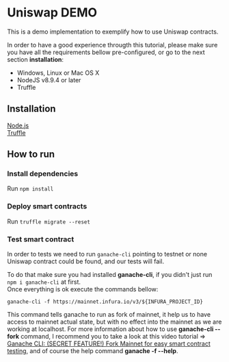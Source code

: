 # Uniswap DEMO

This is a demo implementation to exemplify how to use Uniswap contracts.


In order to have a good experience througth this tutorial, please make sure you have all the requirements bellow pre-configured, or go to the next section **installation**:

- Windows, Linux or Mac OS X
- NodeJS v8.9.4 or later
- Truffle

## Installation
[Node.js](https://nodejs.org/en/download/package-manager/) <br>
[Truffle](https://www.trufflesuite.com/docs/truffle/getting-started/installation)

## How to run

### Install dependencies

Run `npm install`

### Deploy smart contracts

Run `truffle migrate --reset`

### Test smart contract

In order to tests we need to run ```ganache-cli``` pointing to testnet or none Uniswap contract could be found, and our tests will fail.

To do that make sure you had installed **ganache-cli**, if you didn't just run ```npm i ganache-cli``` at first. <br>
Once everything is ok execute the commands bellow:

```
ganache-cli -f https://mainnet.infura.io/v3/${INFURA_PROJECT_ID}
```

This command tells ganache to run as fork of mainnet, it help us to have access to mainnet actual state, but with no effect into the mainnet as we are working at localhost.
For more information about how to use **ganache-cli --fork** command, I recommend you to take a look at this video tutorial => [Ganache CLI: (SECRET FEATURE!) Fork Mainnet for easy smart contract testing](https://www.youtube.com/watch?v=9X78nFqJwCM), and of course the help command **ganache -f --help**.
